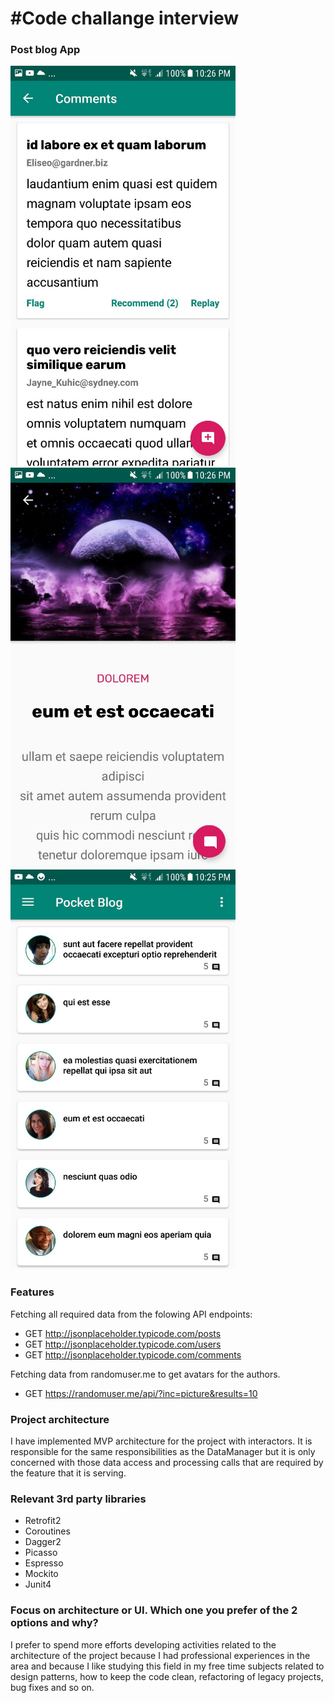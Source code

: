 #Code challange interview
==================================

### Post blog App <br/>
<img src ="https://github.com/douglasalipio/android_posts_list/blob/coroutines/app/images/comment_screen.jpg"  width="360"/>&nbsp;&nbsp;
<img src ="https://github.com/douglasalipio/android_posts_list/blob/coroutines/app/images/post_detail_screen.jpg" width="360" />&nbsp;&nbsp;
<img src ="https://github.com/douglasalipio/android_posts_list/blob/coroutines/app/images/post_screen.jpg"  width="360"/>

### Features

Fetching all required data from the folowing API endpoints:

- GET http://jsonplaceholder.typicode.com/posts
- GET http://jsonplaceholder.typicode.com/users 
- GET http://jsonplaceholder.typicode.com/comments

Fetching data from randomuser.me to get avatars for the authors.

- GET https://randomuser.me/api/?inc=picture&results=10

### Project architecture

I have implemented MVP architecture for the project with interactors. It is responsible for the same responsibilities as the DataManager but it is only concerned with those data access and processing calls that are required by the feature that it is serving.

### Relevant 3rd party libraries

- Retrofit2
- Coroutines
- Dagger2
- Picasso
- Espresso
- Mockito
- Junit4

### Focus on architecture or UI. Which one you prefer of the 2 options and why?
I prefer to spend more efforts developing activities related to the architecture of the project because I had professional experiences in the area and because I like studying this field in my free time subjects related to design patterns, how to keep the code clean, refactoring of legacy projects, bug fixes and so on.
